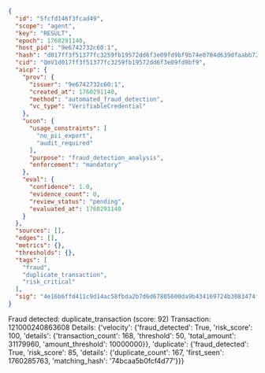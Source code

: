 ```json
{
  "id": "5fcfd146f3fcad49",
  "scope": "agent",
  "key": "RESULT",
  "epoch": 1760291140,
  "host_pid": "9e6742732c60:1",
  "hash": "d017ff3f51377fc3259fb19572dd6f3e09fd9bf9b74e0704d639dfaabb72bef1",
  "cid": "QmV1d017ff3f51377fc3259fb19572dd6f3e09fd9bf9",
  "aicp": {
    "prov": {
      "issuer": "9e6742732c60:1",
      "created_at": 1760291140,
      "method": "automated_fraud_detection",
      "vc_type": "VerifiableCredential"
    },
    "ucon": {
      "usage_constraints": [
        "no_pii_export",
        "audit_required"
      ],
      "purpose": "fraud_detection_analysis",
      "enforcement": "mandatory"
    },
    "eval": {
      "confidence": 1.0,
      "evidence_count": 0,
      "review_status": "pending",
      "evaluated_at": 1760291140
    }
  },
  "sources": [],
  "edges": [],
  "metrics": {},
  "thresholds": {},
  "tags": [
    "fraud",
    "duplicate_transaction",
    "risk_critical"
  ],
  "sig": "4e16b6ffd411c9d14ac58fbda2b7d6d67805600da9b434169724b3083474ffaf"
}
```

Fraud detected: duplicate_transaction (score: 92)
Transaction: 121000240863608
Details: {'velocity': {'fraud_detected': True, 'risk_score': 100, 'details': {'transaction_count': 168, 'threshold': 50, 'total_amount': 31179960, 'amount_threshold': 10000000}}, 'duplicate': {'fraud_detected': True, 'risk_score': 85, 'details': {'duplicate_count': 167, 'first_seen': 1760285763, 'matching_hash': '74bcaa5b0fcf4d77'}}}